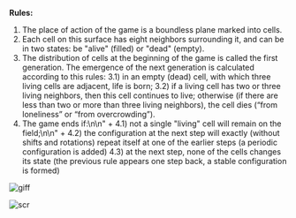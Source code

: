 **Rules:**

1) The place of action of the game is a boundless plane marked into cells.
2) Each cell on this surface has eight neighbors surrounding it, and can be in two states: be "alive" (filled) or "dead" (empty).
3) The distribution of cells at the beginning of the game is called the first generation. The emergence of the next generation is calculated according to this rules:
    3.1) in an empty (dead) cell, with which three living cells are adjacent, life is born;
    3.2) if a living cell has two or three living neighbors, then this cell continues to live; otherwise (if there are less than two or more than three living neighbors), the cell dies (“from loneliness” or “from overcrowding”).
4) The game ends if:\n\n" +
    4.1) not a single \"living\" cell will remain on the field;\n\n" +
    4.2) the configuration at the next step will exactly (without shifts and rotations) repeat itself at one of the earlier steps (a periodic configuration is added)
    4.3) at the next step, none of the cells changes its state (the previous rule appears one step back, a stable configuration is formed)

   
![giff](https://user-images.githubusercontent.com/61387671/194599158-394b8997-c6fc-4094-8612-e3ce0ac9b9e8.gif)

![scr](https://user-images.githubusercontent.com/61387671/194599180-93e68b4b-ccb8-4c5e-bce3-e5bd3725a78d.png)

